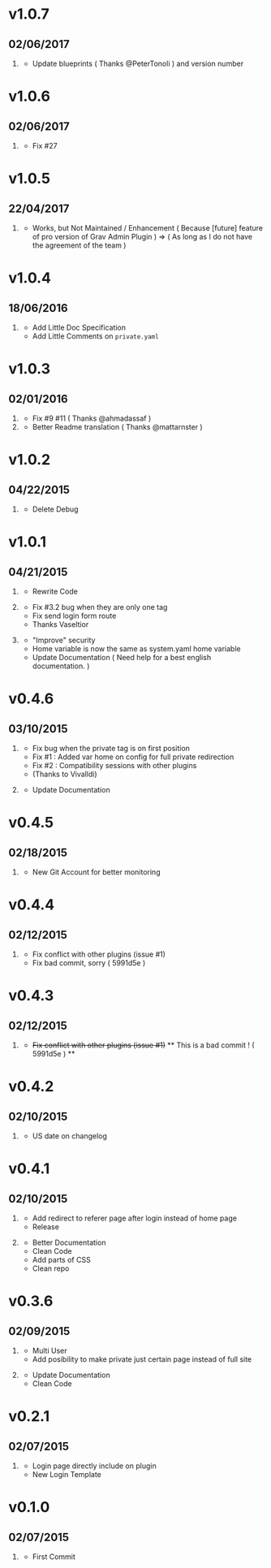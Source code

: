 # v1.0.7
## 02/06/2017

1. [](#improved)
   - Update blueprints ( Thanks @PeterTonoli ) and version number

# v1.0.6
## 02/06/2017

1. [](#bugfix)
   - Fix #27

# v1.0.5
## 22/04/2017

1. [](#changes)
   - Works, but Not Maintained / Enhancement ( Because [future] feature of pro version of Grav Admin Plugin ) => ( As long as I do not have the agreement of the team )

# v1.0.4
## 18/06/2016

1. [](#improved)
   - Add Little Doc Specification
   - Add Little Comments on `private.yaml`

# v1.0.3
## 02/01/2016

1. [](#bugfix)
    * Fix #9 #11 ( Thanks @ahmadassaf )
2. [](#improved)
    * Better Readme translation ( Thanks @mattarnster )

# v1.0.2
## 04/22/2015

1. [](#bugfix)
    * Delete Debug

# v1.0.1
## 04/21/2015

1. [](#new)
    * Rewrite Code

2. [](#bugfix)
    * Fix #3.2 bug when they are only one tag
    * Fix send login form route
    * Thanks Vaseltior

3. [](#improved)
    * "Improve" security
    * Home variable is now the same as system.yaml home variable
    * Update Documentation ( Need help for a best english documentation. )

# v0.4.6
## 03/10/2015

1. [](#bugfix)
    * Fix bug when the private tag is on first position
    * Fix #1 : Added var home on config for full private redirection 
    * Fix #2 : Compatibility sessions with other plugins 
    * (Thanks to Vivalldi)

2. [](#improved)
    * Update Documentation
    
# v0.4.5
## 02/18/2015

1. [](#new)
    * New Git Account for better monitoring

# v0.4.4
## 02/12/2015

1. [](#bugfix)
    * Fix conflict with other plugins (issue #1)
    * Fix bad commit, sorry ( 5991d5e )

# v0.4.3
## 02/12/2015

1. [](#bugfix)
    * ~~Fix conflict with other plugins (issue #1)~~
    ** This is a bad commit ! (  5991d5e ) **

# v0.4.2
## 02/10/2015

1. [](#bugfix)
    * US date on changelog

# v0.4.1
## 02/10/2015

1. [](#new)
    * Add redirect to referer page after login instead of home page
    * Release

2. [](#improved)
    * Better Documentation
    * Clean Code
    * Add parts of CSS
    * Clean repo

# v0.3.6
## 02/09/2015

1. [](#new)
    * Multi User
    * Add posibility to make private just certain page instead of full site

2. [](#improved)
    * Update Documentation
    * Clean Code


# v0.2.1
## 02/07/2015

1. [](#new)
    * Login page directly include on plugin
    * New Login Template

# v0.1.0
## 02/07/2015

1. [](#new)
    * First Commit
